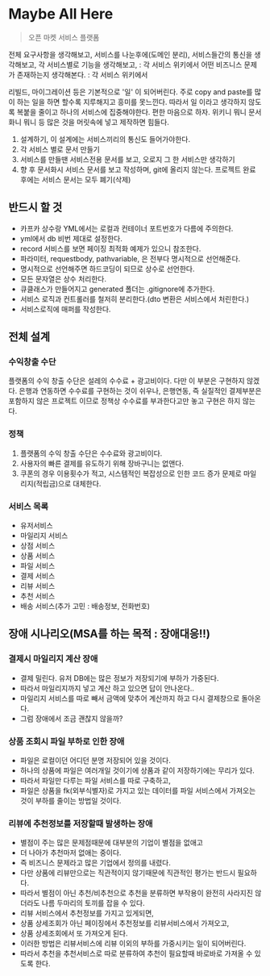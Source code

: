 # Maybe All Here
> 오픈 마켓 서비스 플랫폼

전체 요구사항을 생각해보고,
서비스를 나눈후에(도메인 분리),
서비스들간의 통신을 생각해보고,
각 서비스별로 기능을 생각해보고, : 각 서비스 위키에서
어떤 비즈니스 문제가 존재하는지 생각해본다. : 각 서비스 위키에서

리빌드, 마이그레이션 등은 기본적으로 
'일' 이 되어버린다.
주로 copy and paste를 많이 하는 일을 하면 할수록 지루해지고
흥미를 못느낀다.
따라서 일 이라고 생각하지 않도록 복붙을 줄이고 하나의 서비스에 집중해야한다.
편한 마음으로 하자. 위키니 뭐니 문서화니 뭐니 등 많은 것을 머릿속에 넣고 제작하면
힘들다.

1. 설계하기, 이 설계에는 서비스끼리의 통신도 들어가야한다.
2. 각 서비스 별로 문서 만들기
3. 서비스를 만들땐 서비스전용 문서를 보고, 오로지 그 한 서비스만 생각하기
4. 향 후 문서화시 서비스 문서를 보고 작성하며, git에 올리지 않는다. 
프로젝트 완료 후에는 서비스 문서는 모두 폐기(삭제)

## 반드시 할 것
* 카프카 상수랑 YML에서는 로컬과 컨테이너 포트번호가 다름에 주의한다.
* yml에서 db 비번 제대로 설정한다.
* record 서비스를 보면 페이징 최적화 예제가 있으니 참조한다.
* 파라미터, requestbody, pathvariable, 은 전부다 명시적으로 선언해준다.
* 명시적으로 선언해주면 하드코딩이 되므로 상수로 선언한다.
* 모든 문자열은 상수 처리한다.
* 큐클래스가 만들어지고 generated 폴더는 .gitignore에 추가한다.
* 서비스 로직과 컨트롤러를 철저히 분리한다.(dto 변환은 서비스에서 처린한다.)
* 서비스로직에 매퍼를 작성한다.

## 전체 설계
### 수익창출 수단
플랫폼의 수익 창출 수단은 설레의 수수료 + 광고비이다.
다만 이 부분은 구현하지 않겠다.
은행과 연동하면 수수료를 구현하는 것이 쉬우나,
은행연동, 즉 실질적인 결제부분은 포함하지 않은 프로젝트 이므로 정책상 수수료를 부과한다고만 놓고 구현은 하지 않는다.
### 정책
1. 플랫폼의 수익 창출 수단은 수수료와 광고비이다.
2. 사용자의 빠른 결제를 유도하기 위해 장바구니는 없앤다.
3. 쿠폰의 경우 이용횟수가 적고, 시스템적인 복잡성으로 인한 코드 증가 문제로 마일리지(적립금)으로 대체한다.
### 서비스 목록
* 유저서비스
* 마일리지 서비스
* 상점 서비스
* 상품 서비스
* 파일 서비스
* 결제 서비스
* 리뷰 서비스
* 추천 서비스
* 배송 서비스(추가 고민 : 배송정보, 전화번호)

## 장애 시나리오(MSA를 하는 목적 : 장애대응!!)
### 결제시 마일리지 계산 장애
* 결제 밀린다. 유저 DB에는 많은 정보가 저장되기에 부하가 가중된다.
* 따라서 마일리지까지 넣고 계산 하고 있으면 답이 안나온다..
* 마일리지 서비스를 따로 빼서 금액에 맞추어 계산까지 하고 다시 결제창으로 돌아온다.
* 그럼 장애에서 조금 괜찮지 않을까?
### 상품 조회시 파일 부하로 인한 장애
* 파일은 로컬이던 어디던 분명 저장되어 있을 것이다.
* 하나의 상품에 파일은 여러개일 것이기에 상품과 같이 저장하기에는 무리가 있다.
* 따라서 파일만 다루는 파일 서비스를 따로 구축하고,
* 파일은 상품을 fk(외부식별자)로 가지고 있는 데이터를 파일 서비스에서 가져오는 것이 부하를 줄이는 방법일 것이다.
### 리뷰에 추천정보를 저장할때 발생하는 장애
* 별점이 주는 많은 문제점때문에 대부분의 기업이 별점을 없애고
* 더 나아가 추천마저 없애는 중이다.
* 즉 비즈니스 문제라고 많은 기업에서 정의를 내렸다.
* 다만 상품에 리뷰만으로는 직관적이지 않기때문에 직관적인 평가는 반드시 필요하다.
* 따라서 별점이 아닌 추천/비추천으로 추천을 분류하면 부작용이 완전히 사라지진 않더라도 나름 두마리의 토끼를 잡을 수 있다.
* 리뷰 서비스에서 추천정보를 가지고 있게되면,
* 상품 상세조회가 아닌 페이징에서 추천정보를 리뷰서비스에서 가져오고,
* 상품 상세조회에서 또 가져오게 된다.
* 이러한 방법은 리뷰서비스에 리뷰 이외의 부하를 가중시키는 일이 되어버린다.
* 따라서 추천을 추천서비스로 따로 분류하여 추천이 필요할때 바로바로 가져올 수 있도록 한다.